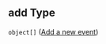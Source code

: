 ## add Type

`object[]` ([Add a new event](generic-properties-root-add-an-event-properties-add-an-event-add-a-new-event.md))
